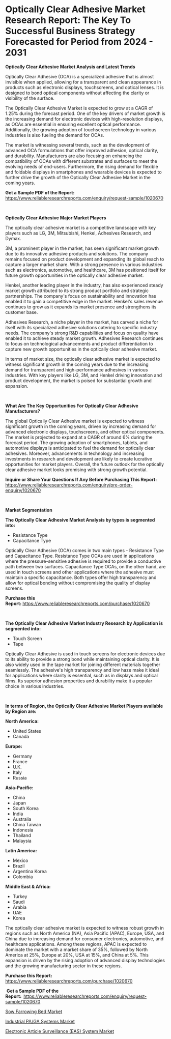 <p><h1>Optically Clear Adhesive Market Research Report: The Key To Successful Business Strategy Forecasted for Period from 2024 - 2031</h1></p><p><strong>Optically Clear Adhesive Market Analysis and Latest Trends</strong></p>
<p><p>Optically Clear Adhesive (OCA) is a specialized adhesive that is almost invisible when applied, allowing for a transparent and clean appearance in products such as electronic displays, touchscreens, and optical lenses. It is designed to bond optical components without affecting the clarity or visibility of the surface. </p><p>The Optically Clear Adhesive Market is expected to grow at a CAGR of 1.25% during the forecast period. One of the key drivers of market growth is the increasing demand for electronic devices with high-resolution displays, as OCAs are essential in ensuring excellent optical performance. Additionally, the growing adoption of touchscreen technology in various industries is also fueling the demand for OCAs.</p><p>The market is witnessing several trends, such as the development of advanced OCA formulations that offer improved adhesion, optical clarity, and durability. Manufacturers are also focusing on enhancing the compatibility of OCAs with different substrates and surfaces to meet the evolving needs of end-users. Furthermore, the rising demand for flexible and foldable displays in smartphones and wearable devices is expected to further drive the growth of the Optically Clear Adhesive Market in the coming years.</p></p>
<p><strong>Get a Sample PDF of the Report:&nbsp;</strong> <a href="https://www.reliableresearchreports.com/enquiry/request-sample/1020670">https://www.reliableresearchreports.com/enquiry/request-sample/1020670</a></p>
<p>&nbsp;</p>
<p><strong>Optically Clear Adhesive Major Market Players</strong></p>
<p><p>The optically clear adhesive market is a competitive landscape with key players such as LG, 3M, Mitsubishi, Henkel, Adhesives Research, and Dymax. </p><p>3M, a prominent player in the market, has seen significant market growth due to its innovative adhesive products and solutions. The company remains focused on product development and expanding its global reach to capture a larger market share. With a strong presence in various industries such as electronics, automotive, and healthcare, 3M has positioned itself for future growth opportunities in the optically clear adhesive market.</p><p>Henkel, another leading player in the industry, has also experienced steady market growth attributed to its strong product portfolio and strategic partnerships. The company's focus on sustainability and innovation has enabled it to gain a competitive edge in the market. Henkel's sales revenue continues to grow as it expands its market presence and strengthens its customer base.</p><p>Adhesives Research, a niche player in the market, has carved a niche for itself with its specialized adhesive solutions catering to specific industry needs. The company's strong R&D capabilities and focus on quality have enabled it to achieve steady market growth. Adhesives Research continues to focus on technological advancements and product differentiation to capture new growth opportunities in the optically clear adhesive market.</p><p>In terms of market size, the optically clear adhesive market is expected to witness significant growth in the coming years due to the increasing demand for transparent and high-performance adhesives in various industries. With key players like LG, 3M, and Henkel driving innovation and product development, the market is poised for substantial growth and expansion.</p></p>
<p>&nbsp;</p>
<p><strong>What Are The Key Opportunities For Optically Clear Adhesive Manufacturers?</strong></p>
<p><p>The global Optically Clear Adhesive market is expected to witness significant growth in the coming years, driven by increasing demand for advanced electronic displays, touchscreens, and other optical components. The market is projected to expand at a CAGR of around 6% during the forecast period. The growing adoption of smartphones, tablets, and automotive displays is anticipated to fuel the demand for optically clear adhesives. Moreover, advancements in technology and increasing investments in research and development are likely to create lucrative opportunities for market players. Overall, the future outlook for the optically clear adhesive market looks promising with strong growth potential.</p></p>
<p><strong>Inquire or Share Your Questions If Any Before Purchasing This Report:</strong> <a href="https://www.reliableresearchreports.com/enquiry/pre-order-enquiry/1020670">https://www.reliableresearchreports.com/enquiry/pre-order-enquiry/1020670</a></p>
<p>&nbsp;</p>
<p><strong>Market Segmentation</strong></p>
<p><strong>The Optically Clear Adhesive Market Analysis by types is segmented into:</strong></p>
<p><ul><li>Resistance Type</li><li>Capacitance Type</li></ul></p>
<p><p>Optically Clear Adhesive (OCA) comes in two main types - Resistance Type and Capacitance Type. Resistance Type OCAs are used in applications where the pressure-sensitive adhesive is required to provide a conductive path between two surfaces. Capacitance Type OCAs, on the other hand, are used in touch screens and other applications where the adhesive must maintain a specific capacitance. Both types offer high transparency and allow for optical bonding without compromising the quality of display screens.</p></p>
<p><strong>Purchase this Report:&nbsp;</strong><a href="https://www.reliableresearchreports.com/purchase/1020670">https://www.reliableresearchreports.com/purchase/1020670</a></p>
<p>&nbsp;</p>
<p><strong>The Optically Clear Adhesive Market Industry Research by Application is segmented into:</strong></p>
<p><ul><li>Touch Screen</li><li>Tape</li></ul></p>
<p><p>Optically Clear Adhesive is used in touch screens for electronic devices due to its ability to provide a strong bond while maintaining optical clarity. It is also widely used in the tape market for joining different materials together seamlessly. The adhesive's high transparency and low haze make it ideal for applications where clarity is essential, such as in displays and optical films. Its superior adhesion properties and durability make it a popular choice in various industries.</p></p>
<p>&nbsp;</p>
<p><strong>In terms of Region, the Optically Clear Adhesive Market Players available by Region are:</strong></p>
<p>
    <p> <strong> North America: </strong>
        <ul>
            <li>United States</li>
            <li>Canada</li>
        </ul>
        </p> 
    <p> <strong> Europe: </strong>
        <ul>
            <li>Germany</li>
            <li>France</li>
            <li>U.K.</li>
            <li>Italy</li>
            <li>Russia</li>
        </ul>
        </p> 
    <p> <strong> Asia-Pacific: </strong>
        <ul>
            <li>China</li>
            <li>Japan</li>
            <li>South Korea</li>
            <li>India</li>
            <li>Australia</li>
            <li>China Taiwan</li>
            <li>Indonesia</li>
            <li>Thailand</li>
            <li>Malaysia</li>
        </ul>
        </p> 
    <p> <strong> Latin America: </strong>
        <ul>
            <li>Mexico</li>
            <li>Brazil</li>
            <li>Argentina Korea</li>
            <li>Colombia</li>
        </ul>
        </p> 
    <p> <strong> Middle East & Africa: </strong>
        <ul>
            <li>Turkey</li>
            <li>Saudi</li>
            <li>Arabia</li>
            <li>UAE</li>
            <li>Korea</li>
        </ul>
    </p>
    </p>
<p><p>The optically clear adhesive market is expected to witness robust growth in regions such as North America (NA), Asia Pacific (APAC), Europe, USA, and China due to increasing demand for consumer electronics, automotive, and healthcare applications. Among these regions, APAC is expected to dominate the market with a market share of 35%, followed by North America at 25%, Europe at 20%, USA at 15%, and China at 5%. This expansion is driven by the rising adoption of advanced display technologies and the growing manufacturing sector in these regions.</p></p>
<p><strong>Purchase this Report: </strong><a href="https://www.reliableresearchreports.com/purchase/1020670">https://www.reliableresearchreports.com/purchase/1020670</a></p>
<p>&nbsp;<strong>Get a Sample PDF of the Report:&nbsp;&nbsp;</strong><a href="https://www.reliableresearchreports.com/enquiry/request-sample/1020670">https://www.reliableresearchreports.com/enquiry/request-sample/1020670</a></p>
<p><strong></strong></p>
<p><p><a href="https://view.publitas.com/reportprime-1/sow-farrowing-bed-market-research-report-the-key-to-successful-business-strategy-forecasted-for-period-from-2023-2030/">Sow Farrowing Bed Market</a></p><p><a href="https://view.publitas.com/reportprime-1/global-industrial-pa-ga-systems-market-size-and-market-trends-insights-and-projections-from-2023-to-2030/">Industrial PA/GA Systems Market</a></p><p><a href="https://view.publitas.com/reportprime-1/electronic-article-surveillance-eas-system-market-growth-market-trends-covid-19-impact-and-forecasts-for-period-from-2023-2030/">Electronic Article Surveillance (EAS) System Market</a></p></p>